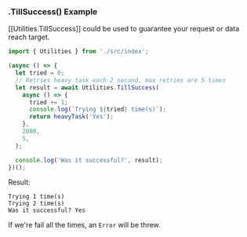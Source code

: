 ### .TillSuccess() Example

[[Utilities.TillSuccess]] could be used to guarantee your request or data reach target.

```ts
import { Utilities } from './src/index';

(async () => {
  let tried = 0;
  // Retries heavy task each 2 second, max retries are 5 times
  let result = await Utilities.TillSuccess(
    async () => {
      tried += 1;
      console.log(`Trying ${tried} time(s)`);
      return heavyTask('Yes');
    },
    2000,
    5,
  );

  console.log('Was it successful?', result);
})();
```

Result:

```text
Trying 1 time(s)
Trying 2 time(s)
Was it successful? Yes
```

If we're fail all the times, an `Error` will be threw.
